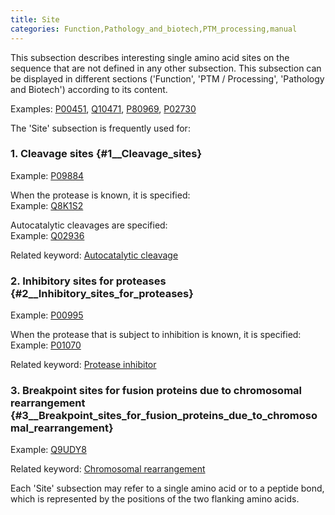 ```yaml
---
title: Site
categories: Function,Pathology_and_biotech,PTM_processing,manual
---
```


This subsection describes interesting single amino acid sites on the sequence that are not defined in any other subsection. This subsection can be displayed in different sections ('Function', 'PTM / Processing', 'Pathology and Biotech') according to its content.

Examples: [P00451](https://www.uniprot.org/uniprotkb/P00451), [Q10471](https://www.uniprot.org/uniprotkb/Q10471), [P80969](https://www.uniprot.org/uniprotkb/P80969), [P02730](https://www.uniprot.org/uniprotkb/P02730)

The 'Site' subsection is frequently used for:

### 1. Cleavage sites {\#1\_\_Cleavage\_sites}

Example: [P09884](https://www.uniprot.org/uniprotkb/P09884)

When the protease is known, it is specified:  
Example: [Q8K1S2](https://www.uniprot.org/uniprotkb/Q8K1S2)

Autocatalytic cleavages are specified:  
Example: [Q02936](https://www.uniprot.org/uniprotkb/Q02936)

Related keyword: [Autocatalytic cleavage](http://www.uniprot.org/keywords/68)

### 2. Inhibitory sites for proteases {\#2\_\_Inhibitory\_sites\_for\_proteases}

Example: [P00995](https://www.uniprot.org/uniprotkb/P00995)

When the protease that is subject to inhibition is known, it is specified:  
Example: [P01070](https://www.uniprot.org/uniprotkb/P01070)

Related keyword: [Protease inhibitor](http://www.uniprot.org/keywords/646)

### 3. Breakpoint sites for fusion proteins due to chromosomal rearrangement {\#3\_\_Breakpoint\_sites\_for\_fusion\_proteins\_due\_to\_chromosomal\_rearrangement}

Example: [Q9UDY8](https://www.uniprot.org/uniprotkb/Q9UDY8)

Related keyword: [Chromosomal rearrangement](http://www.uniprot.org/keywords/160)

Each 'Site' subsection may refer to a single amino acid or to a peptide bond, which is represented by the positions of the two flanking amino acids.

